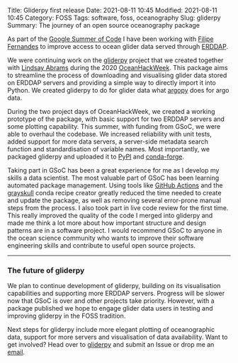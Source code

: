 Title: Gliderpy first release
Date: 2021-08-11 10:45
Modified: 2021-08-11 10:45
Category: FOSS
Tags: software, foss, oceanography
Slug: gliderpy
Summary: The journey of an open source oceanography package

As part of the [Google Summer of Code](https://summerofcode.withgoogle.com/) I have been working with [Filipe Fernandes](https://github.com/ocefpaf) to improve access to ocean glider data served through [ERDDAP](https://coastwatch.pfeg.noaa.gov/erddap/index.html).

We were continuing work on the [gliderpy](https://github.com/ioos/gliderpy) project that we created together with [Lindsay Abrams](https://github.com/LindsayRAbrams) during the 2020 [OceanHackWeek](https://oceanhackweek.github.io/). This package aims to streamline the process of downloading and visualising glider data stored on ERDDAP servers and providing a simple way to directly import it into Python. We created gliderpy to do for glider data what [argopy](https://github.com/euroargodev/argopy) does for argo data.

During the two project days of OceanHackWeek, we created a working prototype of the package, with basic support for two ERDDAP servers and some plotting capability. This summer, with funding from GSoC, we were able to overhaul the codebase. We increased reliability with unit tests, added support for more data servers, a server-side metadata search function and standardisation of variable names. Most importantly, we packaged gliderpy and uploaded it to [PyPI](https://pypi.org/project/gliderpy/) and [conda-forge](https://anaconda.org/conda-forge/gliderpy).



Taking part in GSoC has been a great experience for me as I develop my skills a data scientist. The most valuable part of GSoC has been learning automated package management. Using tools like [GitHub Actions](https://github.com/features/actions) and the [grayskull](https://github.com/conda-incubator/grayskull) conda recipe creator greatly reduced the time needed to create and update the package, as well as removing several error-prone manual steps from the process. I also took part in live code review for the first time. This really improved the quality of the code I merged into gliderpy and made me think a lot more about how important structure and design patterns are in a software project. I would recommend GSoC to anyone in the ocean science community who wants to improve their software engineering skills and contribute to useful open source projects.

---

### The future of gliderpy

We plan to continue development of gliderpy, building on its visualisation capabilities and supporting more ERDDAP servers. Progress will be slower now that GSoC is over and other projects take priority. However, with a package published we hope to engage glider data users in testing and improving gliderpy in the FOSS tradition.

Next steps for gliderpy include more elegant plotting of oceanographic data, support for more servers and visualisation of data availability. Want to get involved? Head over to [gliderpy](https://github.com/ioos/gliderpy) and submit an Issue or drop me an [email](mailto:c.rollo@outlook.com).


